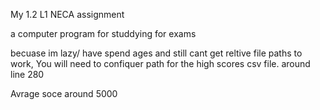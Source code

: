 My 1.2 L1 NECA assignment 

a computer program for studdying for exams


becuase im lazy/ have spend ages and still cant get reltive file paths to work, You will need to confiquer path for the high scores csv file. around line 280


Avrage soce around 5000